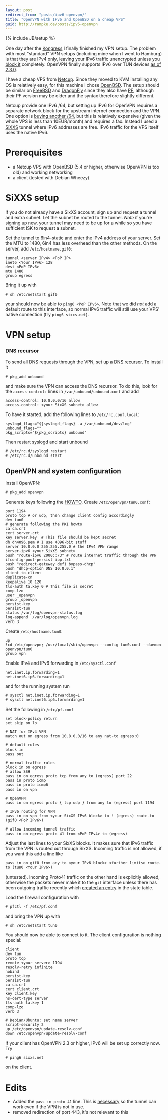 ```yaml
---
layout: post
redirect_from: "posts/ipv6-openvpn/"
title: "OpenVPN with IPv6 and OpenBSD on a cheap VPS"
guid: http://rampke.de/posts/ipv6-openvpn
---
```

{% include JB/setup %}



One day after the [Kongress](https://events.ccc.de/congress/2013/wiki/Main_Page) I finally finished my VPN setup. The problem with most "standard" VPN setups (including mine when I went to Hamburg) is that they are IPv4 only, leaving your IPv6 traffic unencrypted unless you [block it](https://gist.github.com/scy/8122924) completely. OpenVPN finally supports IPv6 over TUN devices [as of 2.3.0](https://community.openvpn.net/openvpn/wiki/IPv6).

I have a cheap VPS from [Netcup](http://www.netcup.de/). Since they moved to KVM installing any OS is relatively easy, for this machine I chose [OpenBSD](http://openbsd.org/). The setup should be similar on [FreeBSD](http://freebsd.org) and [DragonFly](http://dragonflybsd.org) since they also have [PF](http://en.wikipedia.org/wiki/PF_(firewall)), although their PF version may be older and the syntax therefore slightly different.

Netcup provide one IPv6 /64, but setting up IPv6 for OpenVPN requires a separate network block for the upstream internet connection and the VPN. One option is [buying another /64](http://www.netcup.de/bestellen/produkt.php?produkt=525), but this is relatively expensive (given the whole VPS is less than 10EUR/month) and requires a fax. Instead I used a [SiXXS](http://sixxs.net) tunnel where IPv6 addresses are free. IPv6 traffic for the VPS itself uses the native IPv6.

# Prerequisites

* a Netcup VPS with OpenBSD (5.4 or higher, otherwise OpenVPN is too old) and working networking
* a client (tested with Debian Wheezy)

# SiXXS setup

If you do not already have a SixXS account, sign up and request a tunnel and extra subnet. Let the subnet be routed to the tunnel. _Note_ if you're signing up new, your tunnel may need to be up for a while so you have sufficient ISK to request a subnet.

Set the tunnel to 6in4-static and enter the IPv4 address of your server. Set the MTU to 1480, 6in4 has less overhead than the other methods. On the server, add `/etc/hostname.gif0`:

    tunnel <server IPv4> <PoP IP>
    inet6 <Your IPv6> 128
    dest <PoP IPv6>
    mtu 1480
    group egress

Bring it up with

    # sh /etc/netstart gif0

your should now be able to `ping6 <PoP IPv6>`. Note that we did _not_ add a default route to this interface, so normal IPv6 traffic will still use your VPS' native connection (try `ping6 sixxs.net`).

# VPN setup

### DNS recursor

To send all DNS requests through the VPN, set up a [DNS recursor](http://unbound.net/). To install it

    # pkg_add unbound

and make sure the VPN can access the DNS recursor. To do this, look for the `access-control:` lines in `/var/unbound/unbound.conf` and add

    access-control: 10.8.0.0/16 allow
    access-control: <your SixXS subnet> allow

To have it started, add the following lines to `/etc/rc.conf.local`:

    syslogd_flags="${syslogd_flags} -a /var/unbound/dev/log"
    unbound_flags=""
    pkg_scripts="${pkg_scripts} unbound"

Then restart syslogd and start unbound

    # /etc/rc.d/syslogd restart
    # /etc/rc.d/unbound start


## OpenVPN and system configuration

Install OpenVPN:

    # pkg_add openvpn

Generate keys following the [HOWTO](http://openvpn.net/index.php/open-source/documentation/howto.html#pki). Create `/etc/openvpn/tun0.conf`:

    port 1194
    proto tcp # or udp, then change client config accordingly
    dev tun0
    # generate following the PKI howto
    ca ca.crt
    cert server.crt
    key server.key  # This file should be kept secret
    dh dh4096.pem # I use 4096-bit stuff
    server 10.8.0.0 255.255.255.0 # the IPv4 VPN range
    server-ipv6 <your SixXS subnet>
    push "route-ipv6 2000::/3" # route internet traffic through the VPN
    ifconfig-pool-persist ipp.txt
    push "redirect-gateway def1 bypass-dhcp"
    push "dhcp-option DNS 10.8.0.1"
    client-to-client
    duplicate-cn
    keepalive 10 120
    tls-auth ta.key 0 # This file is secret
    comp-lzo
    user _openvpn
    group _openvpn
    persist-key
    persist-tun
    status /var/log/openvpn-status.log
    log-append  /var/log/openvpn.log
    verb 3

Create `/etc/hostname.tun0`:

    up
    !cd /etc/openvpn; /usr/local/sbin/openvpn --config tun0.conf --daemon openvpn/tun0
    group vpn

Enable IPv4 and IPv6 forwarding in `/etc/sysctl.conf`

    net.inet.ip.forwarding=1
    net.inet6.ip6.forwarding=1

and for the running system run

    # sysctl net.inet.ip.forwarding=1
    # sysctl net.inet6.ip6.forwarding=1

Set the following in `/etc/pf.conf`

    set block-policy return
    set skip on lo

    # NAT for IPv4 VPN
    match out on egress from 10.8.0.0/16 to any nat-to egress:0

    # default rules
    block in
    pass out

    # normal traffic rules
    block in on egress
    # allow SSH
    pass in on egress proto tcp from any to (egress) port 22
    pass in proto icmp
    pass in proto icmp6
    pass in on vpn

    # OpenVPN
    pass in on egress proto { tcp udp } from any to (egress) port 1194

    # IPv6 routing for VPN
    pass in on vpn from <your SixXS IPv6 block> to ! (egress) route-to (gif0 <PoP IPv6>)

    # allow incoming tunnel traffic
    pass in on egress proto 41 from <PoP IPv4> to (egress)

Adjust the last lines to your SixXS blocks. It makes sure that IPv6 traffic from the VPN is routed out through SixXS. Incoming traffic is not allowed, if you want this add a line like

    pass in on gif0 from any to <your IPv6 block> <further limits> route-to (tun0 <Your IPv6>)

(untested). Incoming Proto41 traffic on the other hand is explicitly allowed, otherwise the packets never make it to the `gif` interface unless there has been outgoing traffic recently which [created an entry](https://www.sixxs.net/faq/connectivity/?faq=conntracking) in the state table.

Load the firewall configuration with

    # pfctl -f /etc/pf.conf

and bring the VPN up with

    # sh /etc/netstart tun0

You should now be able to connect to it. The client configuration is nothing special:

    client
    dev tun
    proto tcp
    remote <your server> 1194
    resolv-retry infinite
    nobind
    persist-key
    persist-tun
    ca ca.crt
    cert client.crt
    key client.key
    ns-cert-type server
    tls-auth ta.key 1
    comp-lzo
    verb 3

    # Debian/Ubuntu: set name server
    script-security 2
    up /etc/openvpn/update-resolv-conf
    down /etc/openvpn/update-resolv-conf

If your client has OpenVPN 2.3 or higher, IPv6 will be set up correctly now. Try

    # ping6 sixxs.net

on the client.

# Edits

* Added the `pass in proto 41` line. This is [necessary](https://www.sixxs.net/faq/connectivity/?faq=conntracking) so the tunnel can work even if the VPN is not in use.
* removed redirection of port 443, it's not relevant to this
